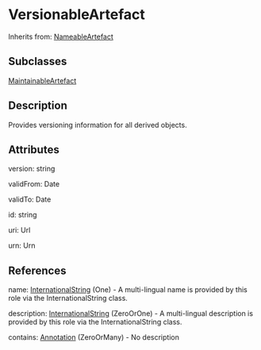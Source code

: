 
# VersionableArtefact

Inherits from: [NameableArtefact](NameableArtefact.md)

## Subclasses

[MaintainableArtefact](MaintainableArtefact.md)



## Description

Provides versioning information for all derived objects.


## Attributes

version: string

validFrom: Date

validTo: Date

id: string

uri: Url

urn: Urn



## References

name: [InternationalString](InternationalString.md) (One) - A multi-lingual name is provided by this role via the InternationalString class.

description: [InternationalString](InternationalString.md) (ZeroOrOne) - A multi-lingual description is provided by this role via the InternationalString class.

contains: [Annotation](Annotation.md) (ZeroOrMany) - No description




